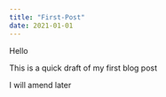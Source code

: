 ```yaml
---
title: "First-Post"
date: 2021-01-01
---
```

Hello

This is a quick draft of my first blog post

I will amend later
